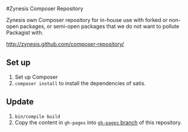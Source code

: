 #Zynesis Composer Repository

Zynesis own Composer repository for in-house use with forked or non-open packages, or semi-open packages that we do not want to pollute Packagist with.

http://zynesis.github.com/composer-repository/

## Set up

1. Set up Composer
1. `composer install` to install the dependencies of satis.

## Update

1. `bin/compile build`
2. Copy the content in `gh-pages` into [`gh-pages` branch](https://github.com/zynesis/composer-repository/tree/gh-pages) of this repository.
